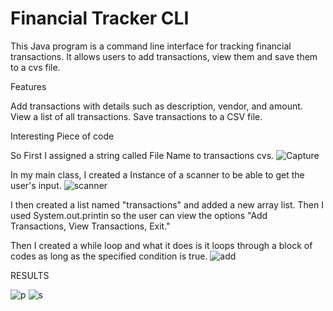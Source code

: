 # Financial Tracker CLI

This Java program is a command line interface for tracking financial transactions. It allows users to add transactions, view them and save them to a cvs file.

Features

Add transactions with details such as description, vendor, and amount.
View a list of all transactions.
Save transactions to a CSV file.

Interesting Piece of code

So First I assigned a string called File Name to transactions cvs. 
![Capture](https://github.com/JBueno3/CapstoneOne_AccountingLedger/assets/166542802/5a00d003-cef3-4774-9aaf-58bb4762bea3)

In my main class, I created a Instance of a scanner to be able to get the user's input. 
![scanner](https://github.com/JBueno3/CapstoneOne_AccountingLedger/assets/166542802/d6d60d79-ac81-4a26-8525-2659a1802517)

I then created a list named "transactions" and added a new array list. Then I used System.out.printin so the user can view the options "Add Transactions, View Transactions, Exit."

Then I created a while loop and what it does is it loops through a block of codes as long as the specified condition is true. 
![add](https://github.com/JBueno3/CapstoneOne_AccountingLedger/assets/166542802/27a1537e-24e4-4c51-b498-163e53f0344b)










RESULTS


![p](https://github.com/JBueno3/CapstoneOne_AccountingLedger/assets/166542802/e9c00e87-c0a0-47b3-8544-d590f75f9e37)
![s](https://github.com/JBueno3/CapstoneOne_AccountingLedger/assets/166542802/ba5dc57c-3a38-4d95-9777-53ad6fdaafaf)

 
